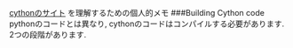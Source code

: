 [cythonのサイト](http://docs.cython.org/en/latest/src/quickstart/build.html) を理解するための個人的メモ
###Building Cython code
pythonのコードとは異なり, cythonのコードはコンパイルする必要があります. 2つの段階があります.

